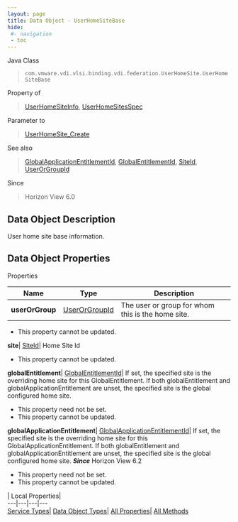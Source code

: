 ```yaml
---
layout: page
title: Data Object - UserHomeSiteBase
hide:
 #- navigation
 - toc
---
```






Java Class  
> `com.vmware.vdi.vlsi.binding.vdi.federation.UserHomeSite.UserHomeSiteBase`

Property of  
> [UserHomeSiteInfo](vdi.federation.UserHomeSite.UserHomeSiteInfo.md#field_detail), [UserHomeSitesSpec](vdi.federation.UserHomeSite.UserHomeSitesSpec.md#field_detail)

Parameter to  
> [UserHomeSite_Create](vdi.federation.UserHomeSite.md#create)

See also  
> [GlobalApplicationEntitlementId](vdi.entity.GlobalApplicationEntitlementId.md), [GlobalEntitlementId](vdi.entity.GlobalEntitlementId.md), [SiteId](vdi.entity.SiteId.md), [UserOrGroupId](vdi.entity.UserOrGroupId.md)

Since  
> Horizon View 6.0


## Data Object Description 

User home site base information. 

## Data Object Properties

Properties

Name |  Type |  Description   
---|---|---  
**userOrGroup**| [UserOrGroupId](vdi.entity.UserOrGroupId.md)|  The user or group for whom this is the home site.   


 * This property cannot be updated.

  
**site**| [SiteId](vdi.entity.SiteId.md)|  Home Site Id   


 * This property cannot be updated.

  
**globalEntitlement**| [GlobalEntitlementId](vdi.entity.GlobalEntitlementId.md)|  If set, the specified site is the overriding home site for this GlobalEntitlement. If both globalEntitlement and globalApplicationEntitlement are unset, the specified site is the global configured home site.   


 * This property need not be set.
 * This property cannot be updated.

  
**globalApplicationEntitlement**| [GlobalApplicationEntitlementId](vdi.entity.GlobalApplicationEntitlementId.md)|  If set, the specified site is the overriding home site for this GlobalApplicationEntitlement. If both globalEntitlement and globalApplicationEntitlement are unset, the specified site is the global configured home site.  **_Since_** Horizon View 6.2  


 * This property need not be set.
 * This property cannot be updated.

  
  
  
 | Local Properties|   
---|---|---|---  
[Service Types](index-mo_types.md)| [Data Object Types](index-do_types.md)| [All Properties](index-properties.md)| [All Methods](index-methods.md)  
  
  
